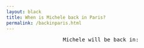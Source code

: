 ```yaml
---
layout: black
title: When is Michele back in Paris?
permalink: /backinparis.html
---
```


<center>
<tt>
Michele will be back in:

<br>
<br>
<p id="time" style="height:70px"></p>
</tt>
</center>
<script>
// Set the date we're counting down to
var countDownDate = new Date("August 12, 2022 00:00:00").getTime();

// Update the count down every 1 second
var x = setInterval(function() {

  // Get today's date and time
  var now = new Date().getTime();

  // Find the distance between now and the count down date
  var distance = countDownDate - now;

  // Time calculations for days, hours, minutes and seconds
  var days = Math.floor(distance / (1000 * 60 * 60 * 24));
  var hours = Math.floor((distance % (1000 * 60 * 60 * 24)) / (1000 * 60 * 60));
  var minutes = Math.floor((distance % (1000 * 60 * 60)) / (1000 * 60));
  var seconds = Math.floor((distance % (1000 * 60)) / 1000);

  var timer = document.getElementById("time");
  if (timer !== null) {
    timer.innerHTML = days + " jours, " + hours + "h et " + minutes + "minutes."; // + seconds + "s ";
  }

  // If the count down is finished, write some text
  if (distance < 0) {
    clearInterval(x);
    document.getElementById("time").innerHTML = "EXPIRED";
  }
}, 1000);
</script>